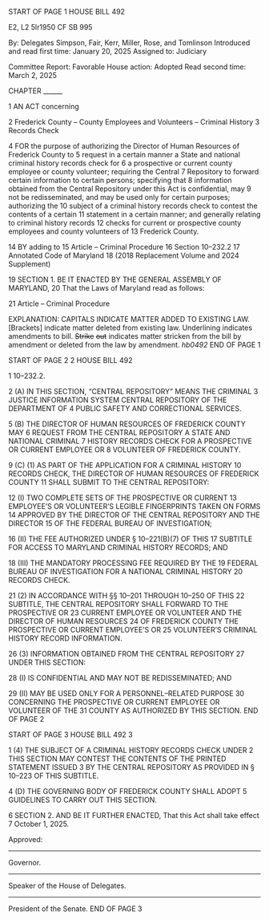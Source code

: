 START OF PAGE 1
HOUSE BILL 492

E2, L2 5lr1950
CF SB 995

By: Delegates Simpson, Fair, Kerr, Miller, Rose, and Tomlinson
Introduced and read first time: January 20, 2025
Assigned to: Judiciary

Committee Report: Favorable
House action: Adopted
Read second time: March 2, 2025

CHAPTER ______

1 AN ACT concerning

2 Frederick County – County Employees and Volunteers – Criminal History
3 Records Check

4 FOR the purpose of authorizing the Director of Human Resources of Frederick County to
5 request in a certain manner a State and national criminal history records check for
6 a prospective or current county employee or county volunteer; requiring the Central
7 Repository to forward certain information to certain persons; specifying that
8 information obtained from the Central Repository under this Act is confidential, may
9 not be redisseminated, and may be used only for certain purposes; authorizing the
10 subject of a criminal history records check to contest the contents of a certain
11 statement in a certain manner; and generally relating to criminal history records
12 checks for current or prospective county employees and county volunteers of
13 Frederick County.

14 BY adding to
15 Article – Criminal Procedure
16 Section 10–232.2
17 Annotated Code of Maryland
18 (2018 Replacement Volume and 2024 Supplement)

19 SECTION 1. BE IT ENACTED BY THE GENERAL ASSEMBLY OF MARYLAND,
20 That the Laws of Maryland read as follows:

21 Article – Criminal Procedure

EXPLANATION: CAPITALS INDICATE MATTER ADDED TO EXISTING LAW.
[Brackets] indicate matter deleted from existing law.
Underlining indicates amendments to bill.
~~Strike~~ ~~out~~ indicates matter stricken from the bill by amendment or deleted from the law by
amendment. *hb0492*
END OF PAGE 1

START OF PAGE 2
2 HOUSE BILL 492

1 10–232.2.

2 (A) IN THIS SECTION, “CENTRAL REPOSITORY” MEANS THE CRIMINAL
3 JUSTICE INFORMATION SYSTEM CENTRAL REPOSITORY OF THE DEPARTMENT OF
4 PUBLIC SAFETY AND CORRECTIONAL SERVICES.

5 (B) THE DIRECTOR OF HUMAN RESOURCES OF FREDERICK COUNTY MAY
6 REQUEST FROM THE CENTRAL REPOSITORY A STATE AND NATIONAL CRIMINAL
7 HISTORY RECORDS CHECK FOR A PROSPECTIVE OR CURRENT EMPLOYEE OR
8 VOLUNTEER OF FREDERICK COUNTY.

9 (C) (1) AS PART OF THE APPLICATION FOR A CRIMINAL HISTORY
10 RECORDS CHECK, THE DIRECTOR OF HUMAN RESOURCES OF FREDERICK COUNTY
11 SHALL SUBMIT TO THE CENTRAL REPOSITORY:

12 (I) TWO COMPLETE SETS OF THE PROSPECTIVE OR CURRENT
13 EMPLOYEE’S OR VOLUNTEER’S LEGIBLE FINGERPRINTS TAKEN ON FORMS
14 APPROVED BY THE DIRECTOR OF THE CENTRAL REPOSITORY AND THE DIRECTOR
15 OF THE FEDERAL BUREAU OF INVESTIGATION;

16 (II) THE FEE AUTHORIZED UNDER § 10–221(B)(7) OF THIS
17 SUBTITLE FOR ACCESS TO MARYLAND CRIMINAL HISTORY RECORDS; AND

18 (III) THE MANDATORY PROCESSING FEE REQUIRED BY THE
19 FEDERAL BUREAU OF INVESTIGATION FOR A NATIONAL CRIMINAL HISTORY
20 RECORDS CHECK.

21 (2) IN ACCORDANCE WITH §§ 10–201 THROUGH 10–250 OF THIS
22 SUBTITLE, THE CENTRAL REPOSITORY SHALL FORWARD TO THE PROSPECTIVE OR
23 CURRENT EMPLOYEE OR VOLUNTEER AND THE DIRECTOR OF HUMAN RESOURCES
24 OF FREDERICK COUNTY THE PROSPECTIVE OR CURRENT EMPLOYEE’S OR
25 VOLUNTEER’S CRIMINAL HISTORY RECORD INFORMATION.

26 (3) INFORMATION OBTAINED FROM THE CENTRAL REPOSITORY
27 UNDER THIS SECTION:

28 (I) IS CONFIDENTIAL AND MAY NOT BE REDISSEMINATED; AND

29 (II) MAY BE USED ONLY FOR A PERSONNEL–RELATED PURPOSE
30 CONCERNING THE PROSPECTIVE OR CURRENT EMPLOYEE OR VOLUNTEER OF THE
31 COUNTY AS AUTHORIZED BY THIS SECTION.
END OF PAGE 2

START OF PAGE 3
HOUSE BILL 492 3

1 (4) THE SUBJECT OF A CRIMINAL HISTORY RECORDS CHECK UNDER
2 THIS SECTION MAY CONTEST THE CONTENTS OF THE PRINTED STATEMENT ISSUED
3 BY THE CENTRAL REPOSITORY AS PROVIDED IN § 10–223 OF THIS SUBTITLE.

4 (D) THE GOVERNING BODY OF FREDERICK COUNTY SHALL ADOPT
5 GUIDELINES TO CARRY OUT THIS SECTION.

6 SECTION 2. AND BE IT FURTHER ENACTED, That this Act shall take effect
7 October 1, 2025.

Approved:

________________________________________________________________________________
Governor.

________________________________________________________________________________
Speaker of the House of Delegates.

________________________________________________________________________________
President of the Senate.
END OF PAGE 3